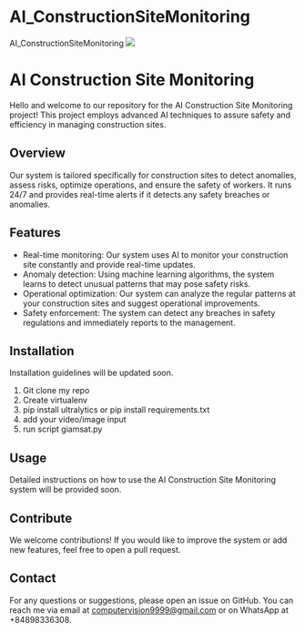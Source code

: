 # AI_ConstructionSiteMonitoring
AI_ConstructionSiteMonitoring
<img src="https://imgur.com/5S11nSP">

# AI Construction Site Monitoring

Hello and welcome to our repository for the AI Construction Site Monitoring project! This project employs advanced AI techniques to assure safety and efficiency in managing construction sites.

## Overview

Our system is tailored specifically for construction sites to detect anomalies, assess risks, optimize operations, and ensure the safety of workers. It runs 24/7 and provides real-time alerts if it detects any safety breaches or anomalies.

## Features

- Real-time monitoring: Our system uses AI to monitor your construction site constantly and provide real-time updates.
- Anomaly detection: Using machine learning algorithms, the system learns to detect unusual patterns that may pose safety risks.
- Operational optimization: Our system can analyze the regular patterns at your construction sites and suggest operational improvements.
- Safety enforcement: The system can detect any breaches in safety regulations and immediately reports to the management.

## Installation 

Installation guidelines will be updated soon.
1. Git clone my repo
2. Create virtualenv
3. pip install ultralytics or pip install requirements.txt
4. add your video/image input
5. run script giamsat.py

## Usage

Detailed instructions on how to use the AI Construction Site Monitoring system will be provided soon.

## Contribute

We welcome contributions! If you would like to improve the system or add new features, feel free to open a pull request.

## Contact

For any questions or suggestions, please open an issue on GitHub.
You can reach me via email at computervision9999@gmail.com or on WhatsApp at +84898336308.
